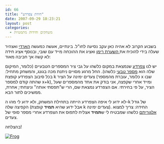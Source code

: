 ```yaml
---
id: 66
title: "חידת צפרדע"
date: 2007-09-29 18:23:21
layout: post
categories: 
  - משחקים וחידות מתמטיות
---
```

בשבוע הקרוב לא אהיה כאן עקב נסיעה לחו"ל. בינתיים, אעשה כמעשה <a href="http://he.wikipedia.org/wiki/%D7%92%D7%95%D7%93%D7%A4%D7%A8%D7%99_%D7%94%D7%A8%D7%95%D7%9C%D7%93_%D7%94%D7%90%D7%A8%D7%93%D7%99">הארדי</a> ואצהיר שעלה בידי להוכיח את<a href="http://he.wikipedia.org/wiki/%D7%94%D7%A9%D7%A2%D7%A8%D7%AA_%D7%A8%D7%99%D7%9E%D7%9F"> השערת רימן</a> ואציג את ההוכחה מייד עם שובי, ובנוסף אציג חידה לא קשה אך חביבה מאוד:

יש לנו <a href="http://en.wikipedia.org/wiki/Frog_%28Chrono_Trigger%29#Frog">צפרדע</a> שנמצאת במקום כלשהו על גבי ציר המספרים הטבעיים (כלומר, המיקום שלה הוא <a href="http://he.wikipedia.org/wiki/%D7%9E%D7%A1%D7%A4%D7%A8_%D7%98%D7%91%D7%A2%D7%99">מספר טבעי</a> כלשהו). החל מרגע מסויים ניתנת מכה בגונג, והמשחק מתחיל: בכל סיבוב הצפרדע קופצת k צעדים ימינה על הציר (כלומר, עוברת מהמספר x שבו שהתה קודם למספר x+k), ומייד אחרי שקפצה, אני בודק את אחד מהמספרים שעל הציר, על פי בחירתי. אם הצפרדע נמצאת שם, הרי ש"תפסתי אותה" וניצחתי; אחרת, ממשיכים לתור הבא.

לא ידוע לי איפה הצפרדע הייתה בתחילת המשחק, ולא ידוע לי מהו ה-k של גודל הקפיצה שלה (אבל ידוע שהיא <strong>תמיד</strong> קופצת k צעדים ימינה). החידה: צריך למצוא <a href="http://he.wikipedia.org/wiki/%D7%90%D7%9C%D7%92%D7%95%D7%A8%D7%99%D7%AA%D7%9D">אלגוריתם</a> כלשהו שמבטיח לי ש<strong>תמיד</strong> אצליח לתפוס את הצפרדע אחרי מספר סופי של צעדים.

בהצלחה!

<a href="{{site.baseurl}}{{site.post_images}}/2007/10/ct-frog2.jpg" title="Frog"><img src="{{site.baseurl}}{{site.post_images}}/2007/10/ct-frog2.jpg" alt="Frog" /></a>
